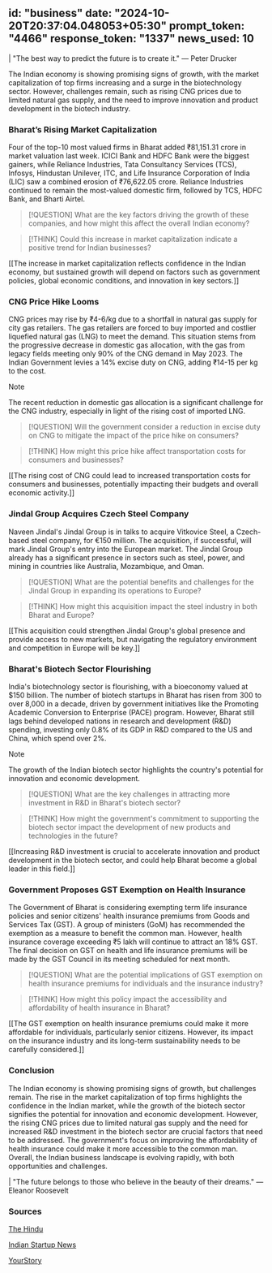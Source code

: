 
id: "business"
date: "2024-10-20T20:37:04.048053+05:30"
prompt_token: "4466"
response_token: "1337"
news_used: 10
------
| "The best way to predict the future is to create it." — Peter Drucker

The Indian economy is showing promising signs of growth, with the market capitalization of top firms increasing and a surge in the biotechnology sector.  However, challenges remain, such as rising CNG prices due to limited natural gas supply, and the need to improve innovation and product development in the biotech industry.

### Bharat’s Rising Market Capitalization

Four of the top-10 most valued firms in Bharat added ₹81,151.31 crore in market valuation last week.  ICICI Bank and HDFC Bank were the biggest gainers, while Reliance Industries, Tata Consultancy Services (TCS), Infosys, Hindustan Unilever, ITC, and Life Insurance Corporation of India (LIC) saw a combined erosion of ₹76,622.05 crore.  Reliance Industries continued to remain the most-valued domestic firm, followed by TCS, HDFC Bank, and Bharti Airtel.

> [!QUESTION] 
> What are the key factors driving the growth of these companies, and how might this affect the overall Indian economy?

> [!THINK]
> Could this increase in market capitalization indicate a positive trend for Indian businesses? 

[[The increase in market capitalization reflects confidence in the Indian economy, but sustained growth will depend on factors such as government policies, global economic conditions, and innovation in key sectors.]]

### CNG Price Hike Looms

CNG prices may rise by ₹4-6/kg due to a shortfall in natural gas supply for city gas retailers.  The gas retailers are forced to buy imported and costlier liquefied natural gas (LNG) to meet the demand. This situation stems from the progressive decrease in domestic gas allocation, with the gas from legacy fields meeting only 90% of the CNG demand in May 2023.  The Indian Government levies a 14% excise duty on CNG, adding ₹14-15 per kg to the cost.

> [!NOTE]
> The recent reduction in domestic gas allocation is a significant challenge for the CNG industry, especially in light of the rising cost of imported LNG.

> [!QUESTION]
> Will the government consider a reduction in excise duty on CNG to mitigate the impact of the price hike on consumers?

> [!THINK]
> How might this price hike affect transportation costs for consumers and businesses?

[[The rising cost of CNG could lead to increased transportation costs for consumers and businesses, potentially impacting their budgets and overall economic activity.]]

### Jindal Group Acquires Czech Steel Company

Naveen Jindal's Jindal Group is in talks to acquire Vitkovice Steel, a Czech-based steel company, for €150 million.  The acquisition, if successful, will mark Jindal Group's entry into the European market.  The Jindal Group already has a significant presence in sectors such as steel, power, and mining in countries like Australia, Mozambique, and Oman.

> [!QUESTION] 
> What are the potential benefits and challenges for the Jindal Group in expanding its operations to Europe?

> [!THINK]
> How might this acquisition impact the steel industry in both Bharat and Europe?

[[This acquisition could strengthen Jindal Group's global presence and provide access to new markets, but navigating the regulatory environment and competition in Europe will be key.]]

### Bharat's Biotech Sector Flourishing

India's biotechnology sector is flourishing, with a bioeconomy valued at $150 billion.  The number of biotech startups in Bharat has risen from 300 to over 8,000 in a decade, driven by government initiatives like the Promoting Academic Conversion to Enterprise (PACE) program. However, Bharat still lags behind developed nations in research and development (R&D) spending, investing only 0.8% of its GDP in R&D compared to the US and China, which spend over 2%.

> [!NOTE]
> The growth of the Indian biotech sector highlights the country's potential for innovation and economic development.

> [!QUESTION]
> What are the key challenges in attracting more investment in R&D in Bharat's biotech sector?

> [!THINK]
> How might the government's commitment to supporting the biotech sector impact the development of new products and technologies in the future?

[[Increasing R&D investment is crucial to accelerate innovation and product development in the biotech sector, and could help Bharat become a global leader in this field.]]

###  Government Proposes GST Exemption on Health Insurance

The Government of Bharat is considering exempting term life insurance policies and senior citizens' health insurance premiums from Goods and Services Tax (GST).  A group of ministers (GoM) has recommended the exemption as a measure to benefit the common man. However, health insurance coverage exceeding ₹5 lakh will continue to attract an 18% GST.  The final decision on GST on health and life insurance premiums will be made by the GST Council in its meeting scheduled for next month. 

> [!QUESTION]
> What are the potential implications of GST exemption on health insurance premiums for individuals and the insurance industry?

> [!THINK]
> How might this policy impact the accessibility and affordability of health insurance in Bharat? 

[[The GST exemption on health insurance premiums could make it more affordable for individuals, particularly senior citizens. However, its impact on the insurance industry and its long-term sustainability needs to be carefully considered.]]


### Conclusion

The Indian economy is showing promising signs of growth, but challenges remain.  The rise in the market capitalization of top firms highlights the confidence in the Indian market, while the growth of the biotech sector signifies the potential for innovation and economic development.  However, the rising CNG prices due to limited natural gas supply and the need for increased R&D investment in the biotech sector are crucial factors that need to be addressed. The government's focus on improving the affordability of health insurance could make it more accessible to the common man.  Overall, the Indian business landscape is evolving rapidly, with both opportunities and challenges. 

|  "The future belongs to those who believe in the beauty of their dreams." — Eleanor Roosevelt


### Sources

[The Hindu](https://www.thehindu.com/)

[Indian Startup News](https://indianstartupnews.com/)

[YourStory](https://yourstory.com/) 

